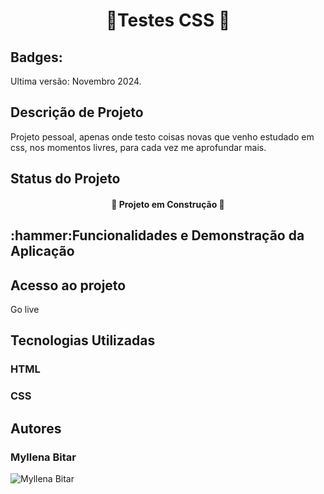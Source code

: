 <h1 align="center">🎨Testes CSS 🎨</h1>

<h2>Badges:</h2>
Ultima versão: Novembro 2024.

<h2>Descrição de Projeto</h2>
Projeto pessoal, apenas onde testo coisas novas que venho estudado em css, nos momentos livres, para cada vez me aprofundar mais.

<h2>Status do Projeto</h2>
<h4 align="center">
🚧 Projeto em Construção 🚧
</h4>
<h2>:hammer:Funcionalidades e Demonstração da Aplicação</h2>


<h2>Acesso ao projeto</h2>
Go live

<h2> Tecnologias Utilizadas</h2>
<h3> HTML</h3>
<h3> CSS</h3>

<H2>Autores</H2>
<h3>Myllena Bitar</h3>
<img src="https://avatars.githubusercontent.com/u/111917539?v=4" alt="Myllena Bitar">

  
